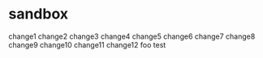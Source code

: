 # sandbox
change1
change2
change3
change4
change5
change6
change7
change8
change9
change10
change11
change12
foo
test